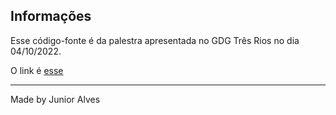 ## Informações

Esse código-fonte é da palestra apresentada no GDG Três Rios no dia 04/10/2022.

O link é [esse](https://www.youtube.com/watch?v=FV7Z7abOM9E&list=LL&index=10)

---

Made by Junior Alves
